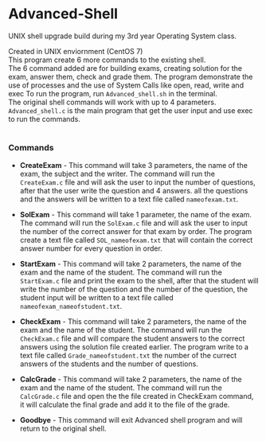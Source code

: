# Advanced-Shell
UNIX shell upgrade build during my 3rd year Operating System class.

Created in UNIX enviornment (CentOS 7)  
This program create 6 more commands to the existing shell.  
The 6 command added are for building exams,  creating solution for the exam, answer them, check and grade them.
The program demonstrate the use of processes and the use of System Calls like open, read, write and exec
To run the program, run ```Advanced_shell.sh``` in the terminal.  
The original shell commands will work with up to 4 parameters.  
```Advanced_shell.c``` is the main program that get the user input and use exec to run the commands.

#

### Commands
- **CreateExam** - This command will take 3 parameters, the name of the exam, the subject and the writer. The command will run the ```CreateExam.c``` file and will ask the user to input the number of questions, after that the user write the question and 4 answers. all the questions and the answers will be written to a text file called ```nameofexam.txt```.

- **SolExam** - This command will take 1 parameter, the name of the exam. The command will run the ```SolExam.c``` file and will ask the user to input the number of the correct answer for that exam by order. The program create a text file called ```SOL_nameofexam.txt``` that will contain the correct answer number for every question in order.

- **StartExam** - This command will take 2 parameters, the name of the exam and the name of the student. The command will run the ```StartExam.c``` file and print the exam to the shell, after that the student will write the number of the question and the number of the question, the student input will be written to a text file called ```nameofexam_nameofstudent.txt```.

- **CheckExam** - This command will take 2 parameters, the name of the exam and the name of the student. The command will run the ```CheckExam.c``` file and will compare the student answers to the correct answers using the solution file created earlier. The program write to a text file called ```Grade_nameofstudent.txt``` the number of the currect answers of the students and the number of questions.

- **CalcGrade** - This command will take 2 parameters, the name of the exam and the name of the student. The command will run the ```CalcGrade.c``` file and open the the file created in CheckExam command, it will calculate the final grade and add it to the file of the grade.

- **Goodbye** - This command will exit Advanced shell program and will return to the original shell.
